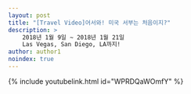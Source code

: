 ```yaml
---
layout: post
title: "[Travel Video]어서와! 미국 서부는 처음이지?"
description: >
    2018년 1월 9일 ~ 2018년 1월 21일
    Las Vegas, San Diego, LA까지!
author: author1
noindex: true
---
```


{% include youtubelink.html id="WPRDQaWOmfY" %}